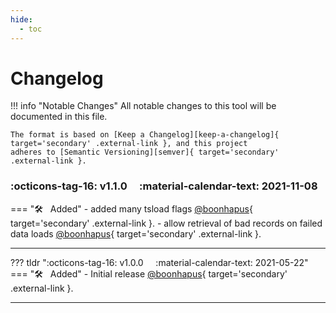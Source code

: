 ```yaml
---
hide:
  - toc
---
```


# Changelog

!!! info "Notable Changes"
    All notable changes to this tool will be documented in this file.

    The format is based on [Keep a Changelog][keep-a-changelog]{ target='secondary' .external-link }, and this project
    adheres to [Semantic Versioning][semver]{ target='secondary' .external-link }.

### :octicons-tag-16: v1.1.0 &nbsp; &nbsp; :material-calendar-text: 2021-11-08
=== ":hammer_and_wrench: &nbsp; Added"
    - added many tsload flags [@boonhapus][contrib-boonhapus]{ target='secondary' .external-link }.
    - allow retrieval of bad records on failed data loads [@boonhapus][contrib-boonhapus]{ target='secondary' .external-link }.

---

??? tldr ":octicons-tag-16: v1.0.0 &nbsp; &nbsp; :material-calendar-text: 2021-05-22"
    === ":hammer_and_wrench: &nbsp; Added"
        - Initial release [@boonhapus][contrib-boonhapus]{ target='secondary' .external-link }.

---

[keep-a-changelog]: https://keepachangelog.com/en/1.0.0/
[semver]: https://semver.org/spec/v2.0.0.html
[contrib-boonhapus]: https://github.com/boonhapus
